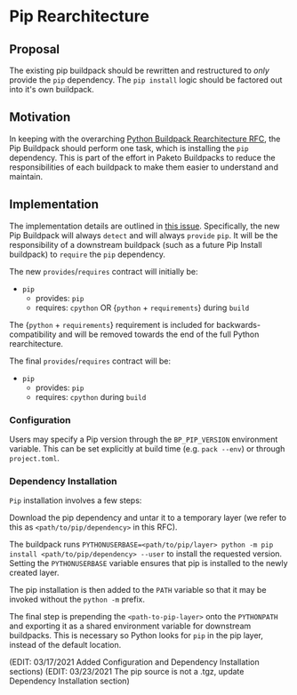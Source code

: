 # Pip Rearchitecture

## Proposal

The existing pip buildpack should be rewritten and restructured to *only*
provide the `pip` dependency. The `pip install` logic should be factored out
into it's own buildpack.

## Motivation

In keeping with the overarching [Python Buildpack Rearchitecture
RFC](https://github.com/paketo-community/python/blob/main/rfcs/0001-restructure.md),
the Pip Buildpack should perform one task, which is installing the `pip`
dependency. This is part of the effort in Paketo Buildpacks to reduce the
responsibilities of each buildpack to make them easier to understand
and maintain.

## Implementation

The implementation details are outlined in [this
issue](https://github.com/paketo-community/pip/issues/82). Specifically, the
new Pip Buildpack will always `detect` and  will always `provide` `pip`. It
will be the responsibility of a downstream buildpack (such as a future Pip
Install buildpack) to `require` the `pip` dependency.

The new `provides`/`requires` contract will initially be:

* `pip`
  * provides: `pip`
  * requires: `cpython` OR {`python` + `requirements`} during `build`

The {`python` + `requirements`} requirement is included for
backwards-compatibility and will be removed towards the end of the full Python
rearchitecture.


The final `provides`/`requires` contract will be:

* `pip`
  * provides: `pip`
  * requires: `cpython` during `build`

### Configuration

Users may specify a Pip version through the `BP_PIP_VERSION` environment
variable. This can be set explicitly at build time (e.g. `pack --env`) or through
`project.toml`.

### Dependency Installation

`Pip` installation involves a few steps:

Download the pip dependency and untar it to a temporary layer (we refer to this
as `<path/to/pip/dependency>` in this RFC).

The buildpack runs `PYTHONUSERBASE=<path/to/pip/layer> python -m pip
install <path/to/pip/dependency> --user` to install the requested version. Setting the
`PYTHONUSERBASE` variable ensures that pip is installed to the newly created
layer.

The pip installation is then added to the `PATH` variable so that it may be
invoked without the `python -m` prefix.

The final step is prepending the `<path-to-pip-layer>` onto the `PYTHONPATH` and
exporting it as a shared environment variable for downstream buildpacks. This
is necessary so Python looks for `pip` in the pip layer, instead of the default
location.

(EDIT: 03/17/2021 Added Configuration and Dependency Installation sections)
(EDIT: 03/23/2021 The pip source is not a .tgz, update Dependency Installation section)
